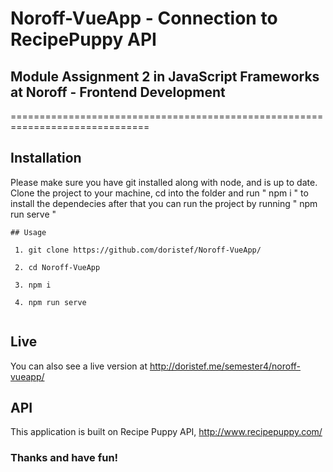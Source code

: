 # Noroff-VueApp - Connection to RecipePuppy API
## Module Assignment 2 in JavaScript Frameworks at Noroff - Frontend Development
==============================================================================

Installation
---

Please make sure you have git installed along with node, and is up to date.
Clone the project to your machine, cd into the folder and run " npm i " to install the dependecies after that you can run the project by running " npm run serve "

```
## Usage

 1. git clone https://github.com/doristef/Noroff-VueApp/
 
 2. cd Noroff-VueApp
 
 3. npm i
 
 4. npm run serve
 
```

Live
---

You can also see a live version at http://doristef.me/semester4/noroff-vueapp/

API
---

This application is built on Recipe Puppy API, http://www.recipepuppy.com/

### Thanks and have fun!
